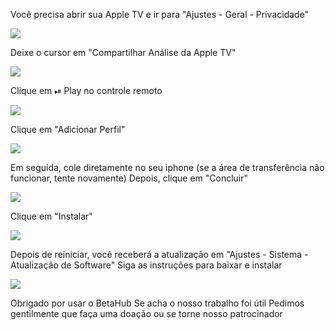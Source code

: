 Você precisa abrir sua Apple TV e ir para "Ajustes - Geral - Privacidade"

![][Privacy]

Deixe o cursor em "Compartilhar Análise da Apple TV"

![][Share]

Clique em ⏯ Play no controle remoto

![][Remote]

Clique em "Adicionar Perfil"

![][Add Profile]

Em seguida, cole diretamente no seu iphone (se a área de transferência não funcionar, tente novamente)
Depois, clique em "Concluir"

![][Type URL]

Clique em "Instalar"

![][Install Profile]

Depois de reiniciar, você receberá a atualização em "Ajustes - Sistema - Atualização de Software"
Siga as instruções para baixar e instalar

![][Update]

Obrigado por usar o BetaHub
Se acha o nosso trabalho foi útil
Pedimos gentilmente que faça uma doação ou se torne nosso patrocinador

[Privacy]:  https://tva1.sinaimg.cn/large/008i3skNgy1gwqqdqt8t8j311q0hqdge.jpg
[Share]:  https://tva1.sinaimg.cn/large/008i3skNgy1gwqrjc3zbpj311q0hqdgc.jpg
[Remote]:  https://tva1.sinaimg.cn/large/008i3skNgy1gwqrptfoy4j30he0hqdfx.jpg
[Add Profile]:  https://tva1.sinaimg.cn/large/008i3skNgy1gwqrjq2216j311q0hq3yw.jpg
[Type URL]:  https://tva1.sinaimg.cn/large/008i3skNgy1gwqrjxzzaaj30hv0hqmxa.jpg
[Install Profile]:  https://tva1.sinaimg.cn/large/008i3skNgy1gwqrihdjz6j311q0hqdgc.jpg
[Update]:  https://tva1.sinaimg.cn/large/008i3skNgy1gwqrnswkn5j311q0hqmxd.jpg